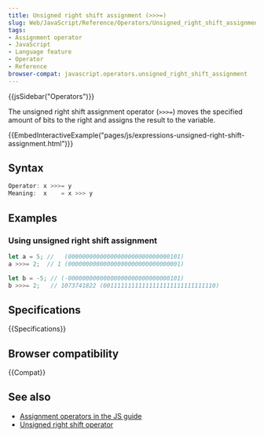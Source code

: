 ```yaml
---
title: Unsigned right shift assignment (>>>=)
slug: Web/JavaScript/Reference/Operators/Unsigned_right_shift_assignment
tags:
- Assignment operator
- JavaScript
- Language feature
- Operator
- Reference
browser-compat: javascript.operators.unsigned_right_shift_assignment
---
```

{{jsSidebar("Operators")}}

The unsigned right shift assignment operator (_`>>>=`_) moves the specified
amount of bits to the right and assigns the result to the variable.

{{EmbedInteractiveExample("pages/js/expressions-unsigned-right-shift-assignment.html")}}

## Syntax

```js
Operator: x >>>= y
Meaning:  x    = x >>> y
```

## Examples

### Using unsigned right shift assignment

```js
let a = 5; //   (00000000000000000000000000000101)
a >>>= 2;  // 1 (00000000000000000000000000000001)

let b = -5; // (-00000000000000000000000000000101)
b >>>= 2;   // 1073741822 (00111111111111111111111111111110)
```

## Specifications

{{Specifications}}

## Browser compatibility

{{Compat}}

## See also

- [Assignment operators in the JS guide](/en-US/docs/Web/JavaScript/Guide/Expressions_and_Operators#Assignment)
- [Unsigned right shift operator](/en-US/docs/Web/JavaScript/Reference/Operators/Unsigned_right_shift)
